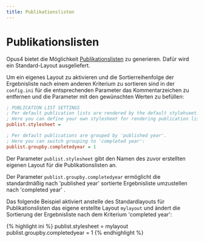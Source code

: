 ```yaml
---
title: Publikationslisten
---
```


# Publikationslisten

Opus4 bietet die Möglichkeit [Publikationslisten](../features/publist.html) zu generieren. Dafür
wird ein Standard-Layout ausgeliefert.

Um ein eigenes Layout zu aktivieren und die Sortierreihenfolge der Ergebnisliste nach einem anderen
Kriterium zu sortieren sind in der `config.ini` für die entsprechenden Parameter das
Kommentarzeichen zu entfernen und die Parameter mit den gewünschten Werten zu befüllen:

``` ini
; PUBLICATION LIST SETTINGS
; Per default publication lists are rendered by the default stylehseet.
; Here you can define your own stylesheet for rendering publication lists:
publist.stylesheet =

; Per default publications are grouped by 'published year'.
; Here you can switch grouping to 'completed year':
publist.groupby.completedyear = 1
```

Der Parameter `publist.stylesheet` gibt den Namen des zuvor erstellten eigenen Layout für die
Publikationslisten an.

Der Parameter `publist.groupby.completedyear` ermöglicht die standardmäßig nach 'published
year' sortierte Ergebnisliste umzustellen nach 'completed year' .

Das folgende Beispiel aktiviert anstelle des Standardlayouts für Publikationslisten das eigene
erstellte Layout `mylayout` und ändert die Sortierung der Ergebnisliste nach dem Kriterium
'completed year':

{% highlight ini %}
publist.stylesheet = mylayout
publist.groupby.completedyear = 1
{% endhighlight %}
